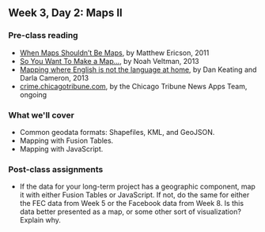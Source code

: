 ## Week 3, Day 2: Maps II

### Pre-class reading

- [When Maps Shouldn’t Be Maps](http://www.ericson.net/content/2011/10/when-maps-shouldnt-be-maps/), by Matthew Ericson, 2011
- [So You Want To Make a Map...](https://github.com/veltman/learninglunches/tree/master/maps), by Noah Veltman, 2013
- [Mapping where English is not the language at home](http://www.washingtonpost.com/wp-srv/special/national/us-language-map/), by Dan Keating and Darla Cameron, 2013
- [crime.chicagotribune.com](http://crime.chicagotribune.com/), by the Chicago Tribune News Apps Team, ongoing

### What we'll cover

- Common geodata formats: Shapefiles, KML, and GeoJSON.
- Mapping with Fusion Tables.
- Mapping with JavaScript.

### Post-class assignments

- If the data for your long-term project has a geographic component, map it with either Fusion Tables or JavaScript. If not, do the same for either the FEC data from Week 5 or the Facebook data from Week 8. Is this data better presented as a map, or some other sort of visualization? Explain why.
